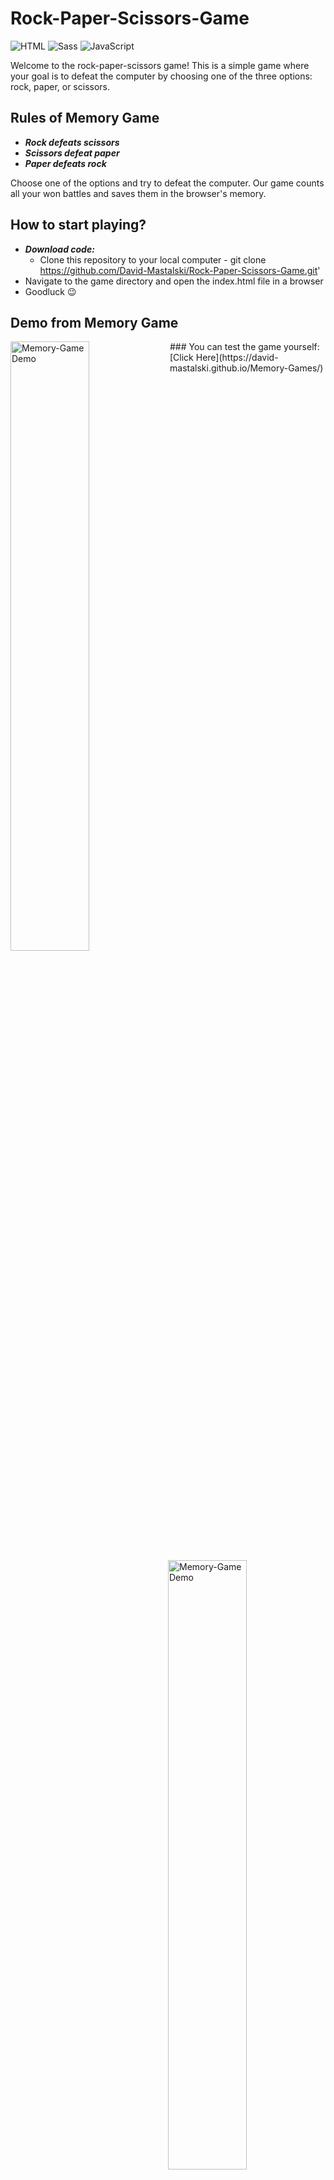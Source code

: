 # Rock-Paper-Scissors-Game

![HTML](https://img.shields.io/badge/HTML5-E34F26?style=for-the-badge&logo=html5&logoColor=white)
![Sass](https://img.shields.io/badge/Sass-CC6699?style=for-the-badge&logo=sass&logoColor=white)
![JavaScript](https://img.shields.io/badge/JavaScript-323330?style=for-the-badge&logo=javascript&logoColor=F7DF1E)

Welcome to the rock-paper-scissors game! This is a simple game where your goal is to defeat the computer by choosing one of the three options: rock, paper, or scissors.

## Rules of Memory Game
- _**Rock defeats scissors**_
- _**Scissors defeat paper**_
- _**Paper defeats rock**_

Choose one of the options and try to defeat the computer.
Our game counts all your won battles and saves them in the browser's memory.

## How to start playing? 
- _**Download code:**_
  - Clone this repository to your local computer - git clone https://github.com/David-Mastalski/Rock-Paper-Scissors-Game.git'
- Navigate to the game directory and open the index.html file in a browser
- Goodluck 😉

## Demo from Memory Game
<img align="left" src="https://github.com/David-Mastalski/Memory-Games/blob/main/demo/video1.gif" alt="Memory-Game Demo" width="50%">
<img align="right" src="https://github.com/David-Mastalski/Memory-Games/blob/main/demo/video2.gif" alt="Memory-Game Demo" width="50%">
### You can test the game yourself: [Click Here](https://david-mastalski.github.io/Memory-Games/)
